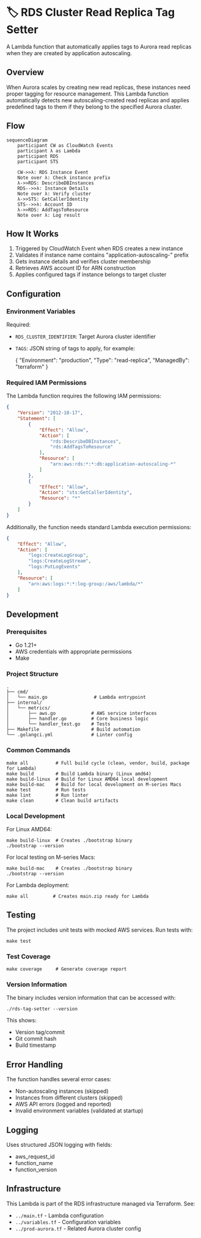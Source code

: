 # 🏷️ RDS Cluster Read Replica Tag Setter

A Lambda function that automatically applies tags to Aurora read replicas when they are created by application autoscaling.

## Overview

When Aurora scales by creating new read replicas, these instances need proper tagging for resource management. This Lambda function automatically detects new autoscaling-created read replicas and applies predefined tags to them if they belong to the specified Aurora cluster.

## Flow

```mermaid
sequenceDiagram
    participant CW as CloudWatch Events
    participant λ as Lambda
    participant RDS
    participant STS

    CW->>λ: RDS Instance Event
    Note over λ: Check instance prefix
    λ->>RDS: DescribeDBInstances
    RDS-->>λ: Instance Details
    Note over λ: Verify cluster
    λ->>STS: GetCallerIdentity
    STS-->>λ: Account ID
    λ->>RDS: AddTagsToResource
    Note over λ: Log result
```

## How It Works

1. Triggered by CloudWatch Event when RDS creates a new instance
2. Validates if instance name contains "application-autoscaling-" prefix
3. Gets instance details and verifies cluster membership
4. Retrieves AWS account ID for ARN construction
5. Applies configured tags if instance belongs to target cluster

## Configuration

### Environment Variables

Required:
- `RDS_CLUSTER_IDENTIFIER`: Target Aurora cluster identifier
- `TAGS`: JSON string of tags to apply, for example:

    {
        "Environment": "production",
        "Type": "read-replica",
        "ManagedBy": "terraform"
    }

### Required IAM Permissions

The Lambda function requires the following IAM permissions:

```json
{
    "Version": "2012-10-17",
    "Statement": [
        {
            "Effect": "Allow",
            "Action": [
                "rds:DescribeDBInstances",
                "rds:AddTagsToResource"
            ],
            "Resource": [
                "arn:aws:rds:*:*:db:application-autoscaling-*"
            ]
        },
        {
            "Effect": "Allow",
            "Action": "sts:GetCallerIdentity",
            "Resource": "*"
        }
    ]
}
```

Additionally, the function needs standard Lambda execution permissions:

```json
{
    "Effect": "Allow",
    "Action": [
        "logs:CreateLogGroup",
        "logs:CreateLogStream",
        "logs:PutLogEvents"
    ],
    "Resource": [
        "arn:aws:logs:*:*:log-group:/aws/lambda/*"
    ]
}
```

## Development

### Prerequisites
- Go 1.21+
- AWS credentials with appropriate permissions
- Make

### Project Structure

    .
    ├── cmd/
    │   └── main.go                 # Lambda entrypoint
    ├── internal/
    │   └── metrics/
    │       ├── aws.go             # AWS service interfaces
    │       ├── handler.go         # Core business logic
    │       └── handler_test.go    # Tests
    ├── Makefile                   # Build automation
    └── .golangci.yml              # Linter config

### Common Commands

    make all          # Full build cycle (clean, vendor, build, package for Lambda)
    make build        # Build Lambda binary (Linux amd64)
    make build-linux  # Build for Linux AMD64 local development
    make build-mac    # Build for local development on M-series Macs
    make test         # Run tests
    make lint         # Run linter
    make clean        # Clean build artifacts

### Local Development

For Linux AMD64:

    make build-linux  # Creates ./bootstrap binary
    ./bootstrap --version

For local testing on M-series Macs:

    make build-mac    # Creates ./bootstrap binary
    ./bootstrap --version

For Lambda deployment:

    make all         # Creates main.zip ready for Lambda

## Testing

The project includes unit tests with mocked AWS services. Run tests with:

    make test

### Test Coverage

    make coverage     # Generate coverage report

### Version Information

The binary includes version information that can be accessed with:

    ./rds-tag-setter --version

This shows:
- Version tag/commit
- Git commit hash
- Build timestamp

## Error Handling

The function handles several error cases:
- Non-autoscaling instances (skipped)
- Instances from different clusters (skipped)
- AWS API errors (logged and reported)
- Invalid environment variables (validated at startup)

## Logging

Uses structured JSON logging with fields:
- aws_request_id
- function_name
- function_version

## Infrastructure

This Lambda is part of the RDS infrastructure managed via Terraform. See:
- `../main.tf` - Lambda configuration
- `../variables.tf` - Configuration variables
- `../prod-aurora.tf` - Related Aurora cluster config
